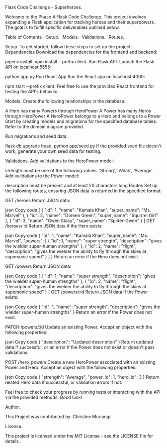 Flask Code Challenge - Superheroes.

Welcome to the Phase 4 Flask Code Challenge.
This project involves expanding a Flask application for tracking heroes and their superpowers. The goal is to fulfill specific deliverables outlined below.

Table of Contents.
-Setup.
-Models.
-Validations.
-Routes.

Setup.
To get started, follow these steps to set up the project:
Dependencies
Download the dependencies for the frontend and backend:

pipenv install.
npm install --prefix client.
Run Flask API.
Launch the Flask API on localhost:5555:

python app.py
Run React App
Run the React app on localhost:4000:

npm start --prefix client.
Feel free to use the provided React frontend for testing the API's behavior.

Models.
Create the following relationships in the database:

A Hero has many Powers through HeroPower
A Power has many Heros through HeroPower
A HeroPower belongs to a Hero and belongs to a Power
Start by creating models and migrations for the specified database tables. Refer to the domain diagram provided.

Run migrations and seed data:

flask db upgrade head.
python app/seed.py
If the provided seed file doesn't work, generate your own seed data for testing.

Validations.
Add validations to the HeroPower model:

strength must be one of the following values: 'Strong', 'Weak', 'Average'
Add validations to the Power model:

description must be present and at least 20 characters long
Routes
Set up the following routes, ensuring JSON data is returned in the specified format:

GET /heroes
Return JSON data:

json
Copy code
[
  { "id": 1, "name": "Kamala Khan", "super_name": "Ms. Marvel" },
  { "id": 2, "name": "Doreen Green", "super_name": "Squirrel Girl" },
  { "id": 3, "name": "Gwen Stacy", "super_name": "Spider-Gwen" }
]
GET /heroes/:id
Return JSON data if the Hero exists:

json
Copy code
{
  "id": 1,
  "name": "Kamala Khan",
  "super_name": "Ms. Marvel",
  "powers": [
    { "id": 1, "name": "super strength", "description": "gives the wielder super-human strengths" },
    { "id": 2, "name": "flight", "description": "gives the wielder the ability to fly through the skies at supersonic speed" }
  ]
}
Return an error if the Hero does not exist.

GET /powers
Return JSON data:

json
Copy code
[
  { "id": 1, "name": "super strength", "description": "gives the wielder super-human strengths" },
  { "id": 2, "name": "flight", "description": "gives the wielder the ability to fly through the skies at supersonic speed" }
]
GET /powers/:id
Return JSON data if the Power exists:

json
Copy code
{ "id": 1, "name": "super strength", "description": "gives the wielder super-human strengths" }
Return an error if the Power does not exist.

PATCH /powers/:id
Update an existing Power. Accept an object with the following properties:

json
Copy code
{ "description": "Updated description" }
Return updated data if successful, or an error if the Power does not exist or doesn't pass validations.

POST /hero_powers
Create a new HeroPower associated with an existing Power and Hero. Accept an object with the following properties:

json
Copy code
{ "strength": "Average", "power_id": 1, "hero_id": 3 }
Return related Hero data if successful, or validation errors if not.

Feel free to check your progress by running tests or interacting with the API via the provided methods. Good luck!

Author.

This Project was contributed by: Christine Muriungi.

License.

This project is licensed under the MIT License - see the LICENSE file for details.
